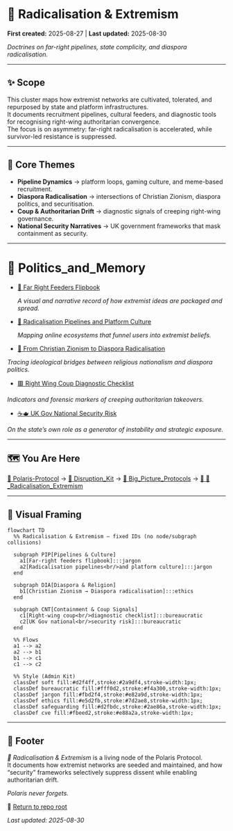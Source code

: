 # 🪬 Radicalisation & Extremism

**First created:** 2025-08-27 | **Last updated:** 2025-08-30

*Doctrines on far-right pipelines, state complicity, and diaspora radicalisation.*  

---

## ✨ Scope  

This cluster maps how extremist networks are cultivated, tolerated, and repurposed by state and platform infrastructures.  
It documents recruitment pipelines, cultural feeders, and diagnostic tools for recognising right-wing authoritarian convergence.  
The focus is on asymmetry: far-right radicalisation is accelerated, while survivor-led resistance is suppressed.  

---

## 🦚 Core Themes  

- **Pipeline Dynamics** → platform loops, gaming culture, and meme-based recruitment.  
- **Diaspora Radicalisation** → intersections of Christian Zionism, diaspora politics, and securitisation.  
- **Coup & Authoritarian Drift** → diagnostic signals of creeping right-wing governance.  
- **National Security Narratives** → UK government frameworks that mask containment as security.  

---

# 📂 Politics_and_Memory


- [🧠 Far Right Feeders Flipbook](🧠_far_right_feeders_flipbook.md)

  *A visual and narrative record of how extremist ideas are packaged and spread.*

- [📡 Radicalisation Pipelines and Platform Culture](🧠_radicalisation_pipelines_and_platform_culture.md)

  *Mapping online ecosystems that funnel users into extremist beliefs.*
  
- [🪬 From Christian Zionism to Diaspora Radicalisation](🪬_from_christian_zionism_to_diaspora_radicalisation.md)

*Tracing ideological bridges between religious nationalism and diaspora politics.*

- [🟥 Right Wing Coup Diagnostic Checklist](🟥_right_wing_coup_diagnostic_checklist.md)

*Indicators and forensic markers of creeping authoritarian takeovers.*

- [☕🫖 UK Gov National Security Risk](☕🫖_uk_gov_national_security_risk.md)

*On the state’s own role as a generator of instability and strategic exposure.*

---

## 🗺️ You Are Here

[📁 Polaris-Protocol](/) → [📁 Disruption_Kit](/Disruption_Kit) → [📁 Big_Picture_Protocols](/Disruption_Kit/Big_Picture_Protocols) → [📁 🪬_Radicalisation_Extremism](/Disruption_Kit/Big_Picture_Protocols/🪬_Radicalisation_Extremism)  

---

## 🔮 Visual Framing  

```mermaid
flowchart TD
  %% Radicalisation & Extremism — fixed IDs (no node/subgraph collisions)

  subgraph PIP[Pipelines & Culture]
    a1[Far-right feeders flipbook]:::jargon
    a2[Radicalisation pipelines<br/>and platform culture]:::jargon
  end

  subgraph DIA[Diaspora & Religion]
    b1[Christian Zionism → Diaspora radicalisation]:::ethics
  end

  subgraph CNT[Containment & Coup Signals]
    c1[Right-wing coup<br/>diagnostic checklist]:::bureaucratic
    c2[UK Gov national<br/>security risk]:::bureaucratic
  end

  %% Flows
  a1 --> a2
  a2 --> b1
  b1 --> c1
  c1 --> c2

  %% Style (Admin Kit)
  classDef soft fill:#d2f4ff,stroke:#2a9df4,stroke-width:1px;
  classDef bureaucratic fill:#fff0d2,stroke:#f4a300,stroke-width:1px;
  classDef jargon fill:#fbd2f4,stroke:#e82a9d,stroke-width:1px;
  classDef ethics fill:#e5d2fb,stroke:#7d2ae8,stroke-width:1px;
  classDef safeguarding fill:#d2fbdc,stroke:#2ae86a,stroke-width:1px;
  classDef cve fill:#fbeed2,stroke:#e88a2a,stroke-width:1px;

```

---

## 🏮 Footer  

*🪬 Radicalisation & Extremism* is a living node of the Polaris Protocol.  
It documents how extremist networks are seeded and maintained, and how “security” frameworks selectively suppress dissent while enabling authoritarian drift.

*Polaris never forgets.*

🏮 [Return to repo root](https://github.com/josefsbreakfast/Polaris-Protocol/)

_Last updated: 2025-08-30_  

